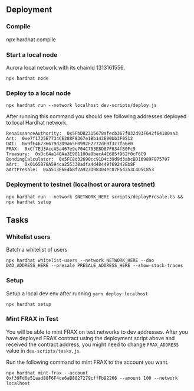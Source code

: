 ## Deployment

### Compile
npx hardhat compile

### Start a local node
Aurora local network with its chainId 1313161556.
```
npx hardhat node
```

### Deploy to a local node
```
npx hardhat run --network localhost dev-scripts/deploy.js
```

After running this command you should see following addresses deployed to local Hardhat network.

```
RenaissanceAuthority:  0x5FbDB2315678afecb367f032d93F642f64180aa3
Art:  0xe7f1725E7734CE288F8367e1Bb143E90bb3F0512
DAI:  0x9fE46736679d2D9a65F0992F2272dE9f3c7fa6e0
FRAX:  0xCf7Ed3AccA5a467e9e704C703E8D87F634fB0Fc9
Treasury:  0xDc64a140Aa3E981100a9becA4E685f962f0cF6C9
BondingCalculator:  0x5FC8d32690cc91D4c39d9d3abcBD16989F875707
aArt:  0x0165878A594ca255338adfa4d48449f69242Eb8F
aArtPresale:  0xa513E6E4b8f2a923D98304ec87F64353C4D5C853
```

### Deployment to testnet (localhost or aurora testnet)
```
npx hardhat run --network $NETWORK_HERE scripts/deployPresale.ts && npx hardhat setup
```

## Tasks 

### Whitelist users
Batch a whitelist of users
```
npx hardhat whitelist-users --network NETWORK_HERE --dao DAO_ADDRESS_HERE --presale PRESALE_ADDRESS_HERE --show-stack-traces 
```
### Setup 
Setup a local dev env after running `yarn deploy:localhost`

```
npx hardhat setup
```
### Mint FRAX in Test
You will be able to mint FRAX on test networks to dev addresses. After you have deployed FRAX contract using the deployment script above and received the contract address, you might need to change `FRAX_ADDRESS` value in `dev-scripts/tasks.js`. 

Run the following command to mint FRAX to the account you want. 
```
npx hardhat mint-frax --account 0xf39Fd6e51aad88F6F4ce6aB8827279cffFb92266 --amount 100 --network localhost
```
